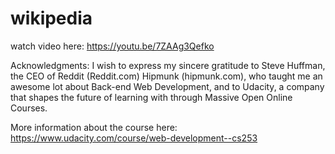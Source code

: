 # wikipedia

watch video here: 
https://youtu.be/7ZAAg3Qefko

Acknowledgments:
I wish to express my sincere gratitude to Steve Huffman, the CEO of Reddit (Reddit.com) Hipmunk (hipmunk.com), who taught me an awesome lot about Back-end Web Development, and to Udacity,  a company that shapes the future of learning with through Massive Open Online Courses.

More information about the course here:
https://www.udacity.com/course/web-development--cs253

